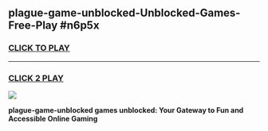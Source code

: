 
## plague-game-unblocked-Unblocked-Games-Free-Play #n6p5x
<h3>
<a href="https://us.freeplayer.one?title=plague-game-unblocked&ref=9M">CLICK TO PLAY</a></h3>
<hr>

<h3>
<a href="https://us.freeplayer.one?title=plague-game-unblocked&ref=9M">CLICK 2 PLAY</a>
  
</h3>

<a href="https://us.freeplayer.one?title=plague-game-unblocked&ref=9M"><img src="https://clearcache.store/games.png"></a>


**plague-game-unblocked games unblocked: Your Gateway to Fun and Accessible Online Gaming**
